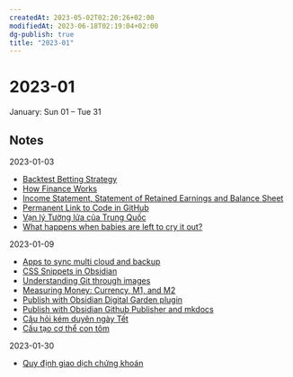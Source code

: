 ```yaml
---
createdAt: 2023-05-02T02:20:26+02:00
modifiedAt: 2023-06-18T02:19:04+02:00
dg-publish: true
title: "2023-01"
---
```

# 2023-01

January: Sun 01 – Tue 31

## Notes

2023-01-03
- [Backtest Betting Strategy](backtest-betting-strategy.md#)
- [How Finance Works](how-finance-works.md#)
- [Income Statement, Statement of Retained Earnings and Balance Sheet](income-statement-and-balance-sheet.md#)
- [Permanent Link to Code in GitHub](link-to-code-github.md#)
- [Vạn lý Tường lửa của Trung Quốc](van-ly-tuong-lua-trung-quoc.md#)
- [What happens when babies are left to cry it out?](babies-left-crying.md#)

2023-01-09
- [Apps to sync multi cloud and backup](cloud-sync-backup-apps.md#)
- [CSS Snippets in Obsidian](css-snippets.md#)
- [Understanding Git through images](git-through-image.md#)
- [Measuring Money: Currency, M1, and M2](measuring-money-m1-m2.md#)
- [Publish with Obsidian Digital Garden plugin](odg-pub.md#)
- [Publish with Obsidian Github Publisher and mkdocs](../../pages/obsidian-md/tips-obs/mkdocs-pub.md#)
- [Câu hỏi kém duyên ngày Tết](cau-hoi-ngay-tet.md#)
- [Cấu tạo cơ thể con tôm](gach-tom-an-duoc-ko.md#)

2023-01-30
- [Quy định giao dịch chứng khoán](quy-dinh-giao-dich-chung-khoan.md#)
